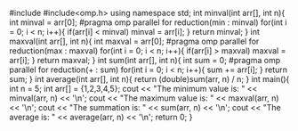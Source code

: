#include<iostream> 
#include<omp.h> 
using namespace std; 
int minval(int arr[], int n){ 
int minval = arr[0]; 
#pragma omp parallel for reduction(min : minval) 
for(int i = 0; i < n; i++){ 
if(arr[i] < minval) minval = arr[i]; 
} 
return minval; 
} 
int maxval(int arr[], int n){ 
int maxval = arr[0]; 
#pragma omp parallel for reduction(max : maxval) 
for(int i = 0; i < n; i++){ 
if(arr[i] > maxval) maxval = arr[i]; 
} 
return maxval; 
} 
int sum(int arr[], int n){ 
int sum = 0; 
#pragma omp parallel for reduction(+ : sum) 
for(int i = 0; i < n; i++){ 
sum += arr[i]; 
} 
return sum; 
} 
int average(int arr[], int n){ 
return (double)sum(arr, n) / n; 
} 
int main(){ 
int n = 5; 
int arr[] = {1,2,3,4,5}; 
cout << "The minimum value is: " << minval(arr, n) << '\n'; 
cout << "The maximum value is: " << maxval(arr, n) << '\n'; 
cout << "The summation is: " << sum(arr, n) << '\n'; 
cout << "The average is: " << average(arr, n) << '\n'; 
return 0;
}
